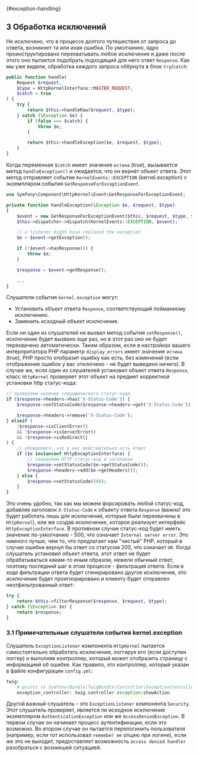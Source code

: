 {#exception-handling}
## 3 Обработка исключений

Не исключено, что в процессе долгого путешествия от запроса до ответа, возникнет та или иная ошибка. 
По умолчанию, ядро проинструктировано перехватывать любое исключение и даже после этого оно пытается 
подобрать подходящий для него ответ `Response`. Как мы уже видели, обработка каждого запроса обёрнута
в блок `try`/`catch`:

```php
public function handle(
    Request $request,
    $type = HttpKernelInterface::MASTER_REQUEST,
    $catch = true
) {
    try {
        return $this->handleRaw($request, $type);
    } catch (\Exception $e) {
        if (false === $catch) {
            throw $e;
        }

        return $this->handleException($e, $request, $type);
    }
}
```

Когда переменная `$catch` имеет значение `истина` (true), вызывается метод `handleException()` и ожидается, 
что он вернёт объект ответа. Этот метод отправляет событие `KernelEvents::EXCEPTION` (kernel.exception) c 
экземпляром события `GetResponseForExceptionEvent`.

```php
use Symfony\Component\HttpKernel\Event\GetResponseForExceptionEvent;

private function handleException(\Exception $e, $request, $type)
{
    $event = new GetResponseForExceptionEvent($this, $request, $type, $e);
    $this->dispatcher->dispatch(KernelEvents::EXCEPTION, $event);

    // a listener might have replaced the exception
    $e = $event->getException();

    if (!$event->hasResponse()) {
        throw $e;
    }

    $response = $event->getResponse();

    ...
}
```

Слушатели события `kernel.exception` могут:

- Установить объект ответа `Response`, соответствующий пойманному исключению.
- Заменить исходный объект исключения.

Если ни один из слушателей не вызвал метод события `setResponse()`, исключение будет вызвано еще раз, но в 
этот раз оно не будет перехвачено автоматически. Таким образом, если в настройках вашего интерпритатора 
PHP параметр `display_errors` имеет значение `истина` (true), PHP просто отобразит ошибку как есть, без 
изменений (если отображение ошибок у вас отключено - не будет выведено ничего). В случае же, если один из 
слушателей установил  объект ответа `Response`, класс `HttpKernel` проверяет этот объект на предмет 
корректной установки http статус-кода:

```php
// проверяем наличие специфического статус-кода
if ($response->headers->has('X-Status-Code')) {
    $response->setStatusCode($response->headers->get('X-Status-Code'));

    $response->headers->remove('X-Status-Code');
} elseif (
    !$response->isClientError()
    && !$response->isServerError()
    && !$response->isRedirect()
) {
    // убеждаемся, что у нас действительно есть ответ
    if ($e instanceof HttpExceptionInterface) {
        // сохраняем HTTP статус-код и заголовки
        $response->setStatusCode($e->getStatusCode());
        $response->headers->add($e->getHeaders());
    } else {
        $response->setStatusCode(500);
    }
}
```

Это очень удобно, так как мы можем форсировать любой статус-код, добавляя заголовок `X-Status-Code` к объекту 
ответа `Response` (важно! это будет работать лишь для исключений, которые были перехвачены в `HttpKernel`), 
или же создав исключение, которое реализует интерфейс `HttpExceptionInterface`. В противном случае статус-код 
будет иметь значение по-умолчанию - 500, что означает `Internal server error`. Это намного лучше, чем то, 
что предлагает нам "чистый" PHP, который в случае ошибки вернул бы ответ со статусом 200, что означает `OK`. 
Когда слушатель установил объект ответа, этот ответ не будет обрабатываться каким-то иным образом, нежели 
обычный ответ, поэтому последний шаг в этом процессе - фильтрация ответа. Если в ходе фильтрации ответа будет 
сгенерировано другое исключение, это исключение будет проигнорировано и клиенту будет отправлен неотфильтрованный 
ответ:

```php
try {
    return $this->filterResponse($response, $request, $type);
} catch (\Exception $e) {
    return $response;
}
```

### 3.1 Примечательные слушатели события  kernel.exception

Слушатель `ExceptionListener` компонента `HttpKernel` пытается самостоятельно обработать исключение, логгируя его 
(если доступен логгер) и выполняя контроллер, который может отобразить страницу с информацией об ошибке. 
Как правило, это контроллер, который указан в файле конфигурации `config.yml`:

```php
twig:
    # points to Symfony\Bundle\TwigBundle\Controller\ExceptionController
    exception_controller: twig.controller.exception:showAction
```

Другой важный слушатель  - это `ExceptionListener` компонента `Security`. Этот слушатель проверяет, является 
ли исходное исключение экземпляром `AuthenticationException` или же `AccessDeniedException`. В первом случае 
он начинает процесс аутентификации, если это возможно. Во втором случае он пытается перелогинить пользователя 
(например, если тот использовал `remember me` опцию при логине), если же это не выходит, предоставляет 
возможность `access denied handler` разобраться с возникшей ситуацией.